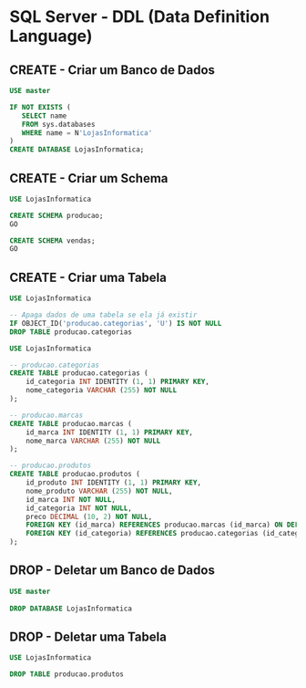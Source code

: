 # SQL Server - DDL (Data Definition Language)

## CREATE - Criar um Banco de Dados

~~~sql
USE master

IF NOT EXISTS (
   SELECT name
   FROM sys.databases
   WHERE name = N'LojasInformatica'
)
CREATE DATABASE LojasInformatica;
~~~

## CREATE - Criar um Schema

~~~sql
USE LojasInformatica

CREATE SCHEMA producao;
GO

CREATE SCHEMA vendas;
GO
~~~

## CREATE - Criar uma Tabela

~~~sql
USE LojasInformatica

-- Apaga dados de uma tabela se ela já existir
IF OBJECT_ID('producao.categorias', 'U') IS NOT NULL
DROP TABLE producao.categorias

USE LojasInformatica

-- producao.categorias
CREATE TABLE producao.categorias (
    id_categoria INT IDENTITY (1, 1) PRIMARY KEY,
    nome_categoria VARCHAR (255) NOT NULL
);

-- producao.marcas
CREATE TABLE producao.marcas (
    id_marca INT IDENTITY (1, 1) PRIMARY KEY,
    nome_marca VARCHAR (255) NOT NULL
);

-- producao.produtos
CREATE TABLE producao.produtos (
    id_produto INT IDENTITY (1, 1) PRIMARY KEY,
    nome_produto VARCHAR (255) NOT NULL,
    id_marca INT NOT NULL,
    id_categoria INT NOT NULL,
    preco DECIMAL (10, 2) NOT NULL,
    FOREIGN KEY (id_marca) REFERENCES producao.marcas (id_marca) ON DELETE CASCADE ON UPDATE CASCADE,
    FOREIGN KEY (id_categoria) REFERENCES producao.categorias (id_categoria) ON DELETE CASCADE ON UPDATE CASCADE
);
~~~

## DROP - Deletar um Banco de Dados

~~~sql
USE master
 
DROP DATABASE LojasInformatica
~~~

## DROP - Deletar uma Tabela

~~~sql
USE LojasInformatica

DROP TABLE producao.produtos
~~~
